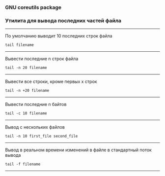 ### GNU coreutils package
### Утилита для вывода последних частей файла

---

По умолчанию выводит 10 последних строк файла
```
tail filename
```

---

Вывести последние n строк файла
```
tail -n 20 filename
```

---

Вывести все строки, кроме первых x строк
```
tail -n +20 filename
```

---

Вывести последние n байтов
```
tail -с 10 filename
```

---

Вывод с нескольких файлов
```
tail -n 10 first_file second_file 
```

---

Вывод в реальном времени изменений в файле в стандартный поток вывода
```
tail -f filename 
```

---